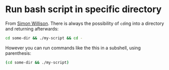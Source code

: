 # Run bash script in specific directory

From [Simon Willison](https://twitter.com/simonw/status/1380596108502528002). There is always the possibility of `cd`ing into a directory and returning afterwards:

```bash
cd some-dir && ./my-script && cd -
```

However you can run commands like the this in a subshell, using parenthesis:

```bash
(cd some-dir && ./my-script)
```

